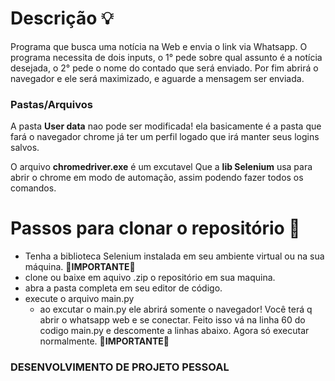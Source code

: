 # Descrição  💡 
Programa que busca uma notícia na Web e envia o link via Whatsapp.
O programa necessita de dois inputs, o 1° pede sobre qual assunto é a notícia desejada,
o 2° pede o nome do contado que será enviado. Por fim abrirá o navegador e ele será maximizado, e aguarde a mensagem ser enviada.

### Pastas/Arquivos
A pasta **User data** nao pode ser modificada! ela basicamente é a pasta que fará o navegador chrome já ter um perfil logado que irá manter seus logins salvos.

O arquivo **chromedriver.exe** é um excutavel Que a **lib Selenium** usa para abrir o chrome em modo de automação, assim podendo fazer todos os comandos.

# Passos para clonar o repositório 🏁

- Tenha a biblioteca Selenium instalada em seu ambiente virtual ou na sua máquina. 🛑**IMPORTANTE**🛑
- clone ou baixe em aquivo .zip o repositório em sua maquina.
- abra a pasta completa em seu editor de código.
- execute o arquivo main.py 
    - ao excutar o main.py ele abrirá somente o navegador! Você terá q abrir o whatsapp web e se conectar. Feito isso vá na linha 60 do codigo main.py e  descomente a linhas abaixo. Agora só executar normalmente. 🛑**IMPORTANTE**🛑

### DESENVOLVIMENTO DE PROJETO PESSOAL
